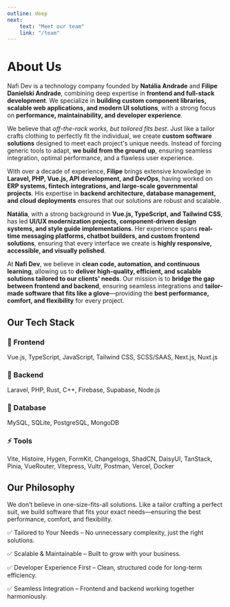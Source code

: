 ```yaml
---
outline: deep
next:
    text: "Meet our team"
    link: "/team"
---
```


# About Us

Nafi Dev is a technology company founded by **Natália Andrade** and **Filipe Danielski Andrade**, combining deep expertise in **frontend and full-stack development**. We specialize in **building custom component libraries, scalable web applications, and modern UI solutions**, with a strong focus on **performance, maintainability, and developer experience**.

We believe that _off-the-rack works, but tailored fits best_. Just like a tailor crafts clothing to perfectly fit the individual, we create **custom software solutions** designed to meet each project's unique needs. Instead of forcing generic tools to adapt, **we build from the ground up**, ensuring seamless integration, optimal performance, and a flawless user experience.

With over a decade of experience, **Filipe** brings extensive knowledge in **Laravel, PHP, Vue.js, API development, and DevOps**, having worked on **ERP systems, fintech integrations, and large-scale governmental projects**. His expertise in **backend architecture, database management, and cloud deployments** ensures that our solutions are robust and scalable.

**Natália**, with a strong background in **Vue.js, TypeScript, and Tailwind CSS**, has led **UI/UX modernization projects, component-driven design systems, and style guide implementations**. Her experience spans **real-time messaging platforms, chatbot builders, and custom frontend solutions**, ensuring that every interface we create is **highly responsive, accessible, and visually polished**.

At **Nafi Dev**, we believe in **clean code, automation, and continuous learning**, allowing us to **deliver high-quality, efficient, and scalable solutions tailored to our clients' needs**. Our mission is to **bridge the gap between frontend and backend**, ensuring seamless integrations and **tailor-made software that fits like a glove**—providing the **best performance, comfort, and flexibility** for every project.

## Our Tech Stack

### 🚀 Frontend

Vue.js, TypeScript, JavaScript, Tailwind CSS, SCSS/SAAS, Next.js, Nuxt.js

### 🔧 Backend

Laravel, PHP, Rust, C++, Firebase, Supabase, Node.js

### 💾 Database

MySQL, SQLite, PostgreSQL, MongoDB

### ⚡ Tools

Vite, Histoire, Hygen, FormKit, Changelogs, ShadCN, DaisyUI, TanStack, Pinia, VueRouter, Vitepress, Vultr, Postman, Vercel, Docker

## Our Philosophy

We don’t believe in one-size-fits-all solutions. Like a tailor crafting a perfect suit, we build software that fits your exact needs—ensuring the best performance, comfort, and flexibility.

✅ Tailored to Your Needs – No unnecessary complexity, just the right solutions.

✅ Scalable & Maintainable – Built to grow with your business.

✅ Developer Experience First – Clean, structured code for long-term efficiency.

✅ Seamless Integration – Frontend and backend working together harmoniously.

<script setup>
    import InteractiveBG from './InteractiveBG.vue'
</script>

<InteractiveBG />
